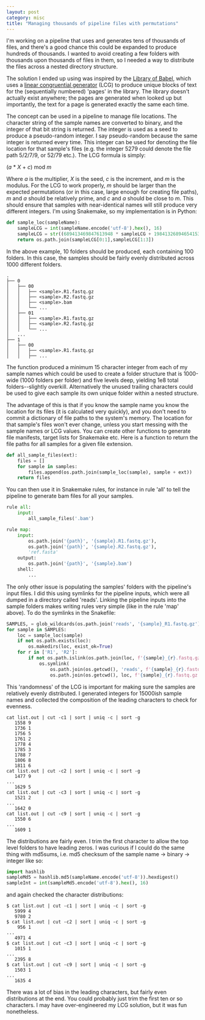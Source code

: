 ```yaml
---
layout: post
category: misc
title: "Managing thousands of pipeline files with permutations"
---
```


I'm working on a pipeline that uses and generates tens of thousands of files, and there's a good chance this could be 
expanded to produce hundreds of thousands. I wanted to avoid creating a few folders with thousands upon thousands of 
files in them, so I needed a way to distribute the files across a nested directory structure. 
<!--more-->

The solution I ended up using was inspired by the [Library of Babel](https://libraryofbabel.info/), which uses a 
[linear congruential generator](https://en.wikipedia.org/wiki/Linear_congruential_generator) (LCG) to produce unique 
blocks of text for the (sequentially numbered) 'pages' in the library. The library doesn't actually exist anywhere; the 
pages are generated when looked up but importantly, the text for a page is generated exactly the same each time.

The concept can be used in a pipeline to manage file locations. The character string of the sample names are converted 
to binary, and the integer of that bit string is returned. The integer is used as a seed to produce a pseudo-random 
integer. I say pseudo-random because the same integer is returned every time. This integer can be used for denoting the 
file location for that sample's files (e.g. the integer 5279 could denote the file path 5/2/7/9, or 52/79 etc.). The LCG 
formula is simply:

(_a_ * _X_ + _c_) mod _m_ 

Where _a_ is the multiplier, _X_ is the seed, _c_ is the increment, and _m_ is the modulus. For the LCG to work properly, 
_m_ should be larger than the expected permutations (or in this case, large enough for creating file paths), _m_ and _a_ 
should be relatively prime, and _c_ and _a_ should be close to _m_. This should ensure that samples with near-identical 
names will still produce very different integers. I'm using Snakemake, so my implementation is in Python:

```python
def sample_loc(sampleName):
    sampleLCG = int(sampleName.encode('utf-8').hex(), 16)
    sampleLCG = str((689413469847613948 * sampleLCG + 198413268946541531) % 987132987354497857)[1:]
    return os.path.join(sampleLCG[0:1],sampleLCG[1:3])
```

In the above example, 10 folders should be produced, each containing 100 folders. In this case, the samples should be 
fairly evenly distributed across 1000 different folders. 

```text
.
├── 0
│   ├── 00
│   │   ├── <sample>.R1.fastq.gz
│   │   ├── <sample>.R2.fastq.gz
│   │   ├── <sample>.bam
│   │   └── ...
│   ├── 01
│   │   ├── <sample>.R1.fastq.gz
│   │   ├── <sample>.R2.fastq.gz
│   │   └── ...
│   ...
├── 1
│   ├── 00
│   │   ├── <sample>.R1.fastq.gz
│   │   ├── ...
```

The function produced a minimum 15 character integer from each of my sample names which could be used to create a 
folder structure that is 1000-wide (1000 folders per folder) and five levels deep, yielding 1e8 total folders--slightly 
overkill. Alternatively the unused trailing characters could be used to give each sample its own unique folder within a 
nested structure.

The advantage of this is that if you know the sample name you know the location for its files (it is calculated very 
quickly), and you don't need to commit a dictionary of file paths to the system's memory. The location for that sample's 
files won't ever change, unless you start messing with the sample names or LCG values. You can create other functions to 
generate file manifests, target lists for Snakemake etc. Here is a function to return the file paths for all samples for
a given file extension.

```python
def all_sample_files(ext):
    files = []
    for sample in samples:
        files.append(os.path.join(sample_loc(sample), sample + ext))
    return files
```

You can then use it in Snakemake rules, for instance in rule 'all' to tell the pipeline to generate bam files for all 
your samples.

```python
rule all:
    input:
        all_sample_files('.bam')

rule map:
    input:
        os.path.join('{path}', '{sample}.R1.fastq.gz'),
        os.path.join('{path}', '{sample}.R2.fastq.gz'),
        'ref.fasta'
    output:
        os.path.join('{path}', '{sample}.bam')
    shell:
        ...
```

The only other issue is populating the samples' folders with the pipeline's input files. I did this using symlinks for 
the pipeline inputs, which were all dumped in a directory called 'reads'. Linking the pipeline inputs into the sample 
folders makes writing rules very simple (like in the rule 'map' above). To do the symlinks in the Snakefile:

```python
SAMPLES, = glob_wildcards(os.path.join('reads', '{sample}_R1.fastq.gz'))
for sample in SAMPLES:
    loc = sample_loc(sample)
    if not os.path.exists(loc):
        os.makedirs(loc, exist_ok=True)
    for r in ['R1', 'R2']:
        if not os.path.islink(os.path.join(loc, f'{sample}_{r}.fastq.gz')):
            os.symlink(
                os.path.join(os.getcwd(), 'reads', f'{sample}_{r}.fastq.gz'),
                os.path.join(os.getcwd(), loc, f'{sample}_{r}.fastq.gz'))
```

This 'randomness' of the LCG is important for making sure the samples are relatively evenly distributed. I generated 
integers for 15000ish sample names and collected the composition of the leading characters to check for evenness.

```text
cat list.out | cut -c1 | sort | uniq -c | sort -g
   1558 9
   1736 1
   1756 5
   1761 2
   1778 4
   1785 3
   1788 7
   1806 8
   1811 6
cat list.out | cut -c2 | sort | uniq -c | sort -g
   1477 9
...
   1629 5
cat list.out | cut -c3 | sort | uniq -c | sort -g
   1521 2
...
   1642 0
cat list.out | cut -c9 | sort | uniq -c | sort -g
   1550 6
...
   1609 1
```

The distributions are fairly even. I trim the first character to allow the top level folders to have leading zeros. I 
was curious if I could do the same thing with md5sums, i.e. md5 checksum of the sample name -> binary -> integer like so:

```python
import hashlib
sampleMd5 = hashlib.md5(sampleName.encode('utf-8')).hexdigest()
sampleInt = int(sampleMd5.encode('utf-8').hex(), 16)
```

and again checked the character distributions:

```text
$ cat list.out | cut -c1 | sort | uniq -c | sort -g
   5999 4
   9780 2
$ cat list.out | cut -c2 | sort | uniq -c | sort -g
    956 1
...
   4971 4
$ cat list.out | cut -c3 | sort | uniq -c | sort -g
   1015 1
...
   2395 8
$ cat list.out | cut -c9 | sort | uniq -c | sort -g
   1503 1
...
   1635 4
```

There was a lot of bias in the leading characters, but fairly even distributions at the end. You could probably just 
trim the first ten or so characters. I may have over-engineered my LCG solution, but it was fun nonetheless.
